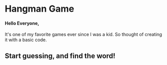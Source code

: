 # Hangman Game

#### Hello Everyone, 

It's one of my favorite games ever since I was a kid. So thought of creating it with a basic code.

## Start guessing, and find the word!

